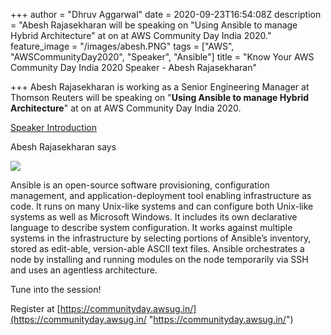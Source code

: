 +++
author = "Dhruv Aggarwal"
date = 2020-09-23T16:54:08Z
description = "Abesh Rajasekharan will be speaking on \"Using Ansible to manage Hybrid Architecture\" at <time> on <date> at AWS Community Day India 2020."
feature_image = "/images/abesh.PNG"
tags = ["AWS", "AWSCommunityDay2020", "Speaker", "Ansible"]
title = "Know Your AWS Community Day India 2020 Speaker - Abesh Rajasekharan"

+++
Abesh Rajasekharan is working as a Senior Engineering Manager at Thomson Reuters will be speaking on "**Using Ansible to manage Hybrid Architecture**" at <time> on <date> at AWS Community Day India 2020.

[Speaker Introduction]()<URL>

<Summary from Intro video of speaker>Abesh Rajasekharan says

![](/images/ansible.png)

Ansible is an open-source software provisioning, configuration management, and application-deployment tool enabling infrastructure as code. It runs on many Unix-like systems and can configure both Unix-like systems as well as Microsoft Windows. It includes its own declarative language to describe system configuration. It works against multiple systems in the infrastructure by selecting portions of Ansible’s inventory, stored as edit-able, version-able ASCII text files. Ansible orchestrates a node by installing and running modules on the node temporarily via SSH and uses an agentless architecture.

Tune into the session!

Register at [https://communityday.awsug.in/](https://communityday.awsug.in/ "https://communityday.awsug.in/")